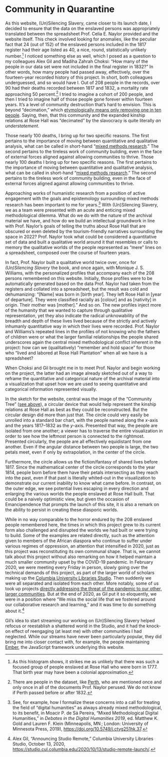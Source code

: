 # Community in Quarantine

As this website, (Un)Silencing Slavery, came closer to its launch date, I decided to ensure that the data on the enslaved persons was appropriately translated between the spreadsheet Prof. Celia E. Naylor provided and the website itself. This check involved looking for anomalies, like the peculiar fact that 24 (out of 152) of the enslaved persons included in the 1817 register had their age listed as 40, a nice, round, statistically unlikely number.[^histogram] I noticed something else as well, which I posed as a question to my colleagues Alex Gil and Madiha Zahrah Choksi: “How many of the people in our data set were not included in the final register in 1832?” In other words, how many people had passed away, effectively, over the fourteen-year recorded history of this project. In short, both colleagues underguessed, and so would have I. Out of 208 people in the records, over 90 had their deaths recorded between 1817 and 1832, a mortality rate approaching 50 percent.[^mortality-rate] I tried to imagine a cohort of 200 people, and then I tried to imagine half of those people gone forever within fourteen years. It’s a level of community destruction that’s hard to envision. This is beyond “decimation,” which [etymologically means only removing one in ten people](https://en.wiktionary.org/wiki/decimate). Saying, then, that this community and the expanded kinship relations at Rose Hall was “decimated” by the slavocracy is quite literally _an understatement_.

Those nearly 100 deaths, I bring up for two specific reasons. The first pertains to the importance of moving between quantitative and qualitative analysis, what can be called in short-hand “[mixed methods research](https://en.wikipedia.org/wiki/Multimethodology).” The second pertains to the tireless work of community building, even in the face of external forces aligned against allowing communities to thrive.
Those nearly 100 deaths I bring up for two specific reasons. The first pertains to the importance of moving between quantitative and qualitative analysis, what can be called in short-hand “[mixed methods research](https://en.wikipedia.org/wiki/Multimethodology).” The second pertains to the tireless work of community building, even in the face of external forces aligned against allowing communities to thrive.

Approaching works of humanistic research from a position of active engagement with the goals and epistemology surrounding mixed methods research has been important to me for years.[^mixed-methods-in-dh] With (Un)Silencing Slavery, we as a team were presented with an acute and enticing mixed methodological dilemma. What do we do with the nature of the archival material we have, and how do we build an intellectual groundwork in line with Prof. Naylor’s goals of telling the truths about Rose Hall that are obscured or even deleted by the tourism-friendly narratives surrounding the space in 2022? Prof. Naylor took what could be considered a quantitative set of data and built a qualitative world around it that resembles or calls to memory the qualitative worlds of the people represented as “mere” lines on a spreadsheet, composed over the course of fourteen years. 

In fact, Prof. Naylor built a qualitative world twice over, once for _(Un)Silencing Slavery_ the book, and once again, with Monique J. S. Williams, with the personalized profiles that accompany each of the 208 persons remembered on this website. Initially, those profiles were to be automatically generated based on the data Prof. Naylor had taken from the registers and collated into a spreadsheet, but the result was cold and dehumanizing: “[Name] was born in [birth year]. They left Rose Hall in [year of departure]. They were classified racially as [colour] and as [nativity] in origin. Their mother was [mother].” And so on. The new profiles inject more of the humanity that we wanted to capture through qualitative representation, yet they also indicate the radical unknowability of the breadth and depth of these lives lived because of the strictly and actively inhumanly quantitative way in which their lives were recorded. Prof. Naylor and Williams’s repeated lines in the profiles of not knowing who the fathers of children were or what the larger familial relationships the people shared underscores again the central mixed methodological conflict inherent in the project: how can we (qualitatively) “remember and hold space” for those who “lived and labored at Rose Hall Plantation” when all we have is a spreadsheet?

When Choksi and Gil brought me in to meet Prof. Naylor and begin working on the project, the latter had an image already sketched out of a way to reframe the quantitative and categorical nature of the archival material into a visualization that upset how we are used to seeing quantitative and categorical information represented visually. 

In the sketch for the website, central was the image of the “Community Tree” ([see above](#community-tree)), a circular device that would help represent the kinship relations at Rose Hall as best as they could be reconstructed. But the circular design did more than just that. The circle could very easily be unrolled into a standard bar chart, with the people named along the _x_-axis and the years 1817–1832 as the _y_-axis. Presented that way, the people are isolated from one another; a viewer has to traverse the entire visualization in order to see how the leftmost person is connected to the rightmost. Presented circularly, the people are all effectively equidistant from one another. Even if the angular distance between two people is large, the two petals meet, even if only by extrapolation, in the center of the circle.

Furthermore, the circle allows us the fiction/fantasy of shared lives before 1817. Since the mathematical center of the circle corresponds to the year 1814, people born before them have their petals intersecting as they reach into the past, even if that past is literally whited-out in the visualization to demonstrate our current inability to know what came before. In contrast, on the outer edge, we see potential lives escaping in every direction and enlarging the various worlds the people enslaved at Rose Hall built. That could be a naively optimistic view, but given the occasion of Emancipendence that prompts the launch of this site, it is also a remark on the ability to persist in creating these diasporic worlds.

While in no way comparable to the horror endured by the 208 enslaved people remembered here, the times in which this project grew to its current form also challenged and disrupted the worlds we had built or were trying to build. Some of the examples are related directly, such as the attention given to members of the African diaspora who continue to suffer under various regimes of oppression, an attention that intensified in 2020, just as this project was reconstituting its own communal shape. That is, we cannot talk about this project without also remarking on how it helped maintain a much smaller community upset by the COVID-19 pandemic. In February 2020, we were meeting every Friday in person, slowly going over the technical demands of this project, as part of the larger world of scholars making up the [Columbia University Libraries Studio](https://studio.cul.columbia.edu/). Then suddenly we were all separated and isolated from each other. More notably, some of us took up projects [directly addressing the threat of the pandemic to our other, larger communities](https://studio.cul.columbia.edu/2020/03/21/studio-librarians-face-shields/). But at the end of 2020, as Gil put it so eloquently, we were in a position where “We miss the social life that we fostered around our collaborative research and learning,” and it was time to do something about it.[^studio-remote]

Gil’s idea to start streaming our working on (Un)Silencing Slavery helped refocus or reestablish a shattered world in the Studio, and it had the knock-on effect of reengaging (at least me) with other communities I had neglected. While our streams have never been particularly popular, they did bring me into closer contact with, for example, the people maintaining [Ember](https://www.emberjs.com), the JavaScript framework underlying this website. 



[^histogram]: As this histogram shows, it strikes me as unlikely that there was such a focused group of people enslaved at Rose Hall who were born in 1777. That birth year may have been a colonial approximation.

[^mortality-rate]: There are people in the dataset, like [Perth](/persons/Perth-P79), who are mentioned once and only once in all of the documents Prof. Naylor perused. We do not know if Perth passed before or after 1832. 

[^studio-remote]: Alex Gil, “Announcing Studio Remote,” Columbia University Libraries Studio, October 13, 2020, https://studio.cul.columbia.edu/2020/10/13/studio-remote-launch/.

[^mixed-methods-in-dh]: See, for example, how I formalize these concerns into a call for treating the field of “digital humanities” as always already mixed methodological, to its benefit, in Moacir P. de Sá Pereira, “Mixed Methodological Digital Humanities,” in _Debates in the Digital Humanities 2019_, ed. Matthew K. Gold and Lauren F. Klein (Minneapolis, MN ; London: University of Minnesota Press, 2019), https://doi.org/10.5749/j.ctvg251hk.37.
